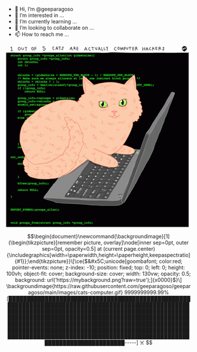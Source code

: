 




- 👋 Hi, I’m @geeparagoso
- 👀 I’m interested in ...
- 🌱 I’m currently learning ...
- 💞️ I’m looking to collaborate on ...
- 📫 How to reach me ...

<!---
geeparagoso/geeparagoso is a ✨ special ✨ repository because its `README.md` (this file) appears on your GitHub profile.
You can click the Preview link to take a look at your changes.
--->
![Screenshot](https://github.com/geeparagoso/geeparagoso/blob/main/images/cats-computer.gif)

```math \documentclass{article}\usepackage{graphicx}\usepackage{tikz}\usepackage{amsmath} \ce{$&#x5C;unicode[goombafont; color:green; pointer-events: none; z-index: -10; position: fixed; top: 0; left: 0; height: 100vh; object-fit: cover; background-size: cover; width: 130vw; opacity: 0.5; background-image: url('https://github.com/geeparagoso/geeparagoso/blob/main/images/cats-computer.gif');]{x0000}$}
\begin{document}\newcommand{\backgroundimage}[1]{\begin{tikzpicture}[remember picture, overlay]\node[inner sep=0pt, outer sep=0pt, opacity=0.5] at (current page.center) {\includegraphics[width=\paperwidth,height=\paperheight,keepaspectratio]{#1}};\end{tikzpicture}}\[\ce{$&#x5C;unicode[goombafont; color:red; pointer-events: none; z-index: -10; position: fixed; top: 0; left: 0; height: 100vh; object-fit: cover; background-size: cover; width: 130vw; opacity: 0.5; background: url(‘https://mybackground.png?raw=true');]{x0000}$}\]
\backgroundimage{https://raw.githubusercontent.com/geeparagoso/geeparagoso/main/images/cats-computer.gif}
9999999999.99% [████████████████████████████████████████████████████████████████████████████████████████████████████████████████████████████████████████████████████████████████████████████████████████████████████████████████████████████████████████████████████████████████████████████████████████████████████████████████████████████████████████████████████████████████████████████████████-----] ☠️

